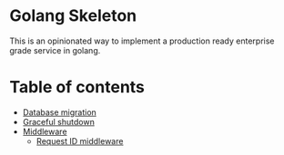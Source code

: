 # Golang Skeleton

This is an opinionated way to implement a production ready enterprise grade service in golang.


Table of contents
=================
   * [Database migration](https://github.com/dannypaul/go-skeleton/tree/master/cmd/app-name#database-migration)
   * [Graceful shutdown](https://github.com/dannypaul/go-skeleton/tree/master/cmd/app-name#graceful-shutdown)
   * [Middleware](https://github.com/dannypaul/go-skeleton/tree/master/internal/middleware)
        * [Request ID middleware](https://github.com/dannypaul/go-skeleton/tree/master/internal/middleware#request-id-middleware)
